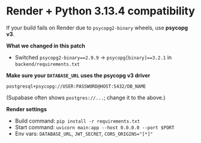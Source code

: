 # Render + Python 3.13.4 compatibility

If your build fails on Render due to `psycopg2-binary` wheels, use **psycopg v3**.

**What we changed in this patch**  
- Switched `psycopg2-binary==2.9.9` → `psycopg[binary]==3.2.1` in `backend/requirements.txt`

**Make sure your `DATABASE_URL` uses the psycopg v3 driver**  
```
postgresql+psycopg://USER:PASSWORD@HOST:5432/DB_NAME
```
(Supabase often shows `postgres://...`; change it to the above.)

**Render settings**
- Build command: `pip install -r requirements.txt`
- Start command: `uvicorn main:app --host 0.0.0.0 --port $PORT`
- Env vars: `DATABASE_URL`, `JWT_SECRET`, `CORS_ORIGINS="[*]"`